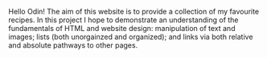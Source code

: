 Hello Odin! The aim of this website is to provide a collection of my favourite recipes. 
In this project I hope to demonstrate an understanding of the fundamentals of HTML and website design: manipulation of text and images; lists (both unorgainzed and organized); and links via both relative and absolute pathways to other pages. 
